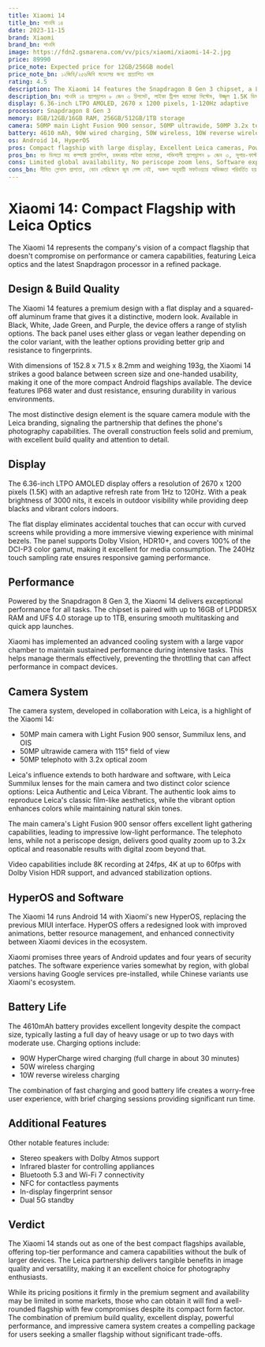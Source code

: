 ```yaml
---
title: Xiaomi 14
title_bn: শাওমি ১৪
date: 2023-11-15
brand: Xiaomi
brand_bn: শাওমি
image: https://fdn2.gsmarena.com/vv/pics/xiaomi/xiaomi-14-2.jpg
price: 89990
price_note: Expected price for 12GB/256GB model
price_note_bn: ১২জিবি/২৫৬জিবি মডেলের জন্য প্রত্যাশিত দাম
rating: 4.5
description: The Xiaomi 14 features the Snapdragon 8 Gen 3 chipset, a Leica triple camera system, a bright 1.5K display, and 90W fast charging in a compact, premium design.
description_bn: শাওমি ১৪ স্ন্যাপড্রাগন ৮ জেন ৩ চিপসেট, লাইকা ট্রিপল ক্যামেরা সিস্টেম, উজ্জ্বল 1.5K ডিসপ্লে এবং একটি কম্প্যাক্ট, প্রিমিয়াম ডিজাইনে ৯০W দ্রুত চার্জিং সহ আসে।
display: 6.36-inch LTPO AMOLED, 2670 x 1200 pixels, 1-120Hz adaptive
processor: Snapdragon 8 Gen 3
memory: 8GB/12GB/16GB RAM, 256GB/512GB/1TB storage
camera: 50MP main Light Fusion 900 sensor, 50MP ultrawide, 50MP 3.2x telephoto; 32MP front
battery: 4610 mAh, 90W wired charging, 50W wireless, 10W reverse wireless
os: Android 14, HyperOS
pros: Compact flagship with large display, Excellent Leica cameras, Powerful Snapdragon 8 Gen 3, Super-fast charging, IP68 water resistance, Bright display
pros_bn: বড় ডিসপ্লে সহ কম্প্যাক্ট ফ্ল্যাগশিপ, চমৎকার লাইকা ক্যামেরা, শক্তিশালী স্ন্যাপড্রাগন ৮ জেন ৩, সুপার-ফাস্ট চার্জিং, আইপি৬৮ ওয়াটার রেজিস্টেন্স, উজ্জ্বল ডিসপ্লে
cons: Limited global availability, No periscope zoom lens, Software experience varies by region, Premium pricing
cons_bn: সীমিত গ্লোবাল প্রাপ্যতা, কোন পেরিস্কোপ জুম লেন্স নেই, অঞ্চল অনুযায়ী সফটওয়্যার অভিজ্ঞতা পরিবর্তিত হয়, প্রিমিয়াম মূল্য
---
```


# Xiaomi 14: Compact Flagship with Leica Optics

The Xiaomi 14 represents the company's vision of a compact flagship that doesn't compromise on performance or camera capabilities, featuring Leica optics and the latest Snapdragon processor in a refined package.

## Design & Build Quality

The Xiaomi 14 features a premium design with a flat display and a squared-off aluminum frame that gives it a distinctive, modern look. Available in Black, White, Jade Green, and Purple, the device offers a range of stylish options. The back panel uses either glass or vegan leather depending on the color variant, with the leather options providing better grip and resistance to fingerprints.

With dimensions of 152.8 x 71.5 x 8.2mm and weighing 193g, the Xiaomi 14 strikes a good balance between screen size and one-handed usability, making it one of the more compact Android flagships available. The device features IP68 water and dust resistance, ensuring durability in various environments.

The most distinctive design element is the square camera module with the Leica branding, signaling the partnership that defines the phone's photography capabilities. The overall construction feels solid and premium, with excellent build quality and attention to detail.

## Display

The 6.36-inch LTPO AMOLED display offers a resolution of 2670 x 1200 pixels (1.5K) with an adaptive refresh rate from 1Hz to 120Hz. With a peak brightness of 3000 nits, it excels in outdoor visibility while providing deep blacks and vibrant colors indoors.

The flat display eliminates accidental touches that can occur with curved screens while providing a more immersive viewing experience with minimal bezels. The panel supports Dolby Vision, HDR10+, and covers 100% of the DCI-P3 color gamut, making it excellent for media consumption. The 240Hz touch sampling rate ensures responsive gaming performance.

## Performance

Powered by the Snapdragon 8 Gen 3, the Xiaomi 14 delivers exceptional performance for all tasks. The chipset is paired with up to 16GB of LPDDR5X RAM and UFS 4.0 storage up to 1TB, ensuring smooth multitasking and quick app launches.

Xiaomi has implemented an advanced cooling system with a large vapor chamber to maintain sustained performance during intensive tasks. This helps manage thermals effectively, preventing the throttling that can affect performance in compact devices.

## Camera System

The camera system, developed in collaboration with Leica, is a highlight of the Xiaomi 14:

- 50MP main camera with Light Fusion 900 sensor, Summilux lens, and OIS
- 50MP ultrawide camera with 115° field of view
- 50MP telephoto with 3.2x optical zoom

Leica's influence extends to both hardware and software, with Leica Summilux lenses for the main camera and two distinct color science options: Leica Authentic and Leica Vibrant. The authentic look aims to reproduce Leica's classic film-like aesthetics, while the vibrant option enhances colors while maintaining natural skin tones.

The main camera's Light Fusion 900 sensor offers excellent light gathering capabilities, leading to impressive low-light performance. The telephoto lens, while not a periscope design, delivers good quality zoom up to 3.2x optical and reasonable results with digital zoom beyond that.

Video capabilities include 8K recording at 24fps, 4K at up to 60fps with Dolby Vision HDR support, and advanced stabilization options.

## HyperOS and Software

The Xiaomi 14 runs Android 14 with Xiaomi's new HyperOS, replacing the previous MIUI interface. HyperOS offers a redesigned look with improved animations, better resource management, and enhanced connectivity between Xiaomi devices in the ecosystem.

Xiaomi promises three years of Android updates and four years of security patches. The software experience varies somewhat by region, with global versions having Google services pre-installed, while Chinese variants use Xiaomi's ecosystem.

## Battery Life

The 4610mAh battery provides excellent longevity despite the compact size, typically lasting a full day of heavy usage or up to two days with moderate use. Charging options include:

- 90W HyperCharge wired charging (full charge in about 30 minutes)
- 50W wireless charging
- 10W reverse wireless charging

The combination of fast charging and good battery life creates a worry-free user experience, with brief charging sessions providing significant run time.

## Additional Features

Other notable features include:

- Stereo speakers with Dolby Atmos support
- Infrared blaster for controlling appliances
- Bluetooth 5.3 and Wi-Fi 7 connectivity
- NFC for contactless payments
- In-display fingerprint sensor
- Dual 5G standby

## Verdict

The Xiaomi 14 stands out as one of the best compact flagships available, offering top-tier performance and camera capabilities without the bulk of larger devices. The Leica partnership delivers tangible benefits in image quality and versatility, making it an excellent choice for photography enthusiasts.

While its pricing positions it firmly in the premium segment and availability may be limited in some markets, those who can obtain it will find a well-rounded flagship with few compromises despite its compact form factor. The combination of premium build quality, excellent display, powerful performance, and impressive camera system creates a compelling package for users seeking a smaller flagship without significant trade-offs.